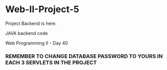 # Web-II-Project-5

Project Backend is here.

JAVA backend code

Web Programming II - Day 40 

### REMEMBER TO CHANGE DATABASE PASSWORD TO YOURS IN EACH 3 SERVLETS IN THE PROJECT ###
